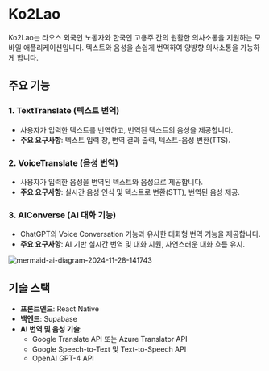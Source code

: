 # Ko2Lao

Ko2Lao는 라오스 외국인 노동자와 한국인 고용주 간의 원활한 의사소통을 지원하는 모바일 애플리케이션입니다. 텍스트와 음성을 손쉽게 번역하여 양방향 의사소통을 가능하게 합니다.

## 주요 기능

### 1. TextTranslate (텍스트 번역)
- 사용자가 입력한 텍스트를 번역하고, 번역된 텍스트의 음성을 제공합니다.
- **주요 요구사항**: 텍스트 입력 창, 번역 결과 출력, 텍스트-음성 변환(TTS).

### 2. VoiceTranslate (음성 번역)
- 사용자가 입력한 음성을 번역된 텍스트와 음성으로 제공합니다.
- **주요 요구사항**: 실시간 음성 인식 및 텍스트로 변환(STT), 번역된 음성 제공.

### 3. AIConverse (AI 대화 기능)
- ChatGPT의 Voice Conversation 기능과 유사한 대화형 번역 기능을 제공합니다.
- **주요 요구사항**: AI 기반 실시간 번역 및 대화 지원, 자연스러운 대화 흐름 유지.

![mermaid-ai-diagram-2024-11-28-141743](https://github.com/user-attachments/assets/b5ccc0c6-7fb9-4a94-9881-9e6c2aa6b45e)

## 기술 스택

- **프론트엔드**: React Native
- **백엔드**: Supabase
- **AI 번역 및 음성 기술**:
  - Google Translate API 또는 Azure Translator API
  - Google Speech-to-Text 및 Text-to-Speech API
  - OpenAI GPT-4 API

